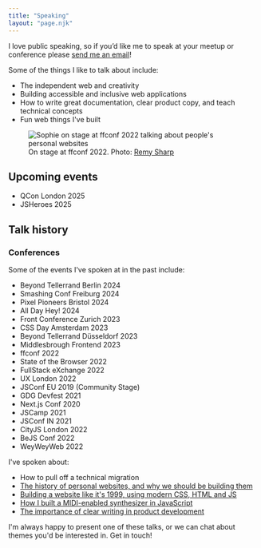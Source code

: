 ```yaml
---
title: "Speaking"
layout: "page.njk"
---
```


I love public speaking, so if you’d like me to speak at your meetup or conference please [send me an email](mailto:sophie@localghost.dev)!

Some of the things I like to talk about include:

* The independent web and creativity
* Building accessible and inclusive web applications
* How to write great documentation, clear product copy, and teach technical concepts
* Fun web things I've built
  
<figure>
<img src="/img/ffconf-2.jpg" alt="Sophie on stage at ffconf 2022 talking about people's personal websites">
<figcaption>On stage at ffconf 2022. Photo: <a href="https://twitter.com/rem/status/1591044568249606144">Remy Sharp</a></figcaption>
</figure>

## Upcoming events
- QCon London 2025
- JSHeroes 2025
  
## Talk history

### Conferences
Some of the events I've spoken at in the past include:
- Beyond Tellerrand Berlin 2024
- Smashing Conf Freiburg 2024
- Pixel Pioneers Bristol 2024
- All Day Hey! 2024
- Front Conference Zurich 2023
- CSS Day Amsterdam 2023
- Beyond Tellerrand Düsseldorf 2023
- Middlesbrough Frontend 2023
- ffconf 2022
- State of the Browser 2022
- FullStack eXchange 2022
- UX London 2022
- JSConf EU 2019 (Community Stage) 
- GDG Devfest 2021  
- Next.js Conf 2020
- JSCamp 2021
- JSConf IN 2021
- CityJS London 2022
- BeJS Conf 2022
- WeyWeyWeb 2022

I've spoken about:
- How to pull off a technical migration
- [The history of personal websites, and why we should be building them](https://www.youtube.com/watch?v=2ZUqa-lTbnU)
- [Building a website like it's 1999, using modern CSS, HTML and JS](https://www.youtube.com/watch?v=0Ks1aIchFiI&list=PL_xTCNiMz8sDYuzlyYNYKyUH4YBmuAziN&index=6)
- [How I built a MIDI-enabled synthesizer in JavaScript](https://www.youtube.com/watch?v=YkKYuQBjmtA)
- [The importance of clear writing in product development](https://vimeo.com/730047345)

I'm always happy to present one of these talks, or we can chat about themes you'd be interested in. Get in touch!